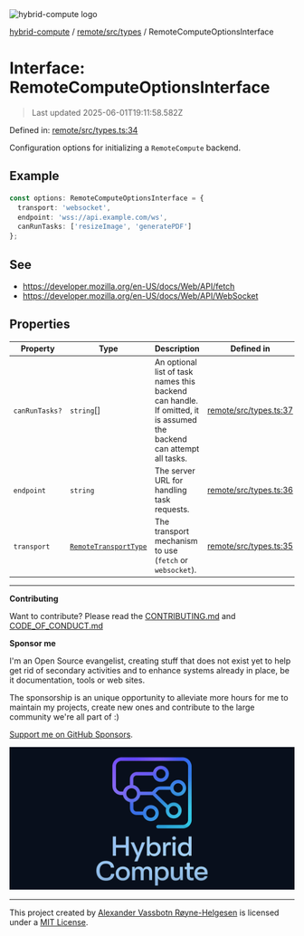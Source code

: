 <div><img alt="hybrid-compute logo" src="https://raw.githubusercontent.com/phun-ky/hybrid-compute/main/public/logo-hybrid-compute-horizontal-colored-package.svg?raw=true" style="max-height:32px;"/></div>

[hybrid-compute](../../../../README.md) / [remote/src/types](../README.md) /
RemoteComputeOptionsInterface

# Interface: RemoteComputeOptionsInterface

> Last updated 2025-06-01T19:11:58.582Z

Defined in:
[remote/src/types.ts:34](https://github.com/phun-ky/hybrid-compute/blob/main/packages/remote/src/types.ts#L34)

Configuration options for initializing a `RemoteCompute` backend.

## Example

```ts
const options: RemoteComputeOptionsInterface = {
  transport: 'websocket',
  endpoint: 'wss://api.example.com/ws',
  canRunTasks: ['resizeImage', 'generatePDF']
};
```

## See

- https://developer.mozilla.org/en-US/docs/Web/API/fetch
- https://developer.mozilla.org/en-US/docs/Web/API/WebSocket

## Properties

| Property                                | Type                                                            | Description                                                                                                          | Defined in                                                                                                     |
| --------------------------------------- | --------------------------------------------------------------- | -------------------------------------------------------------------------------------------------------------------- | -------------------------------------------------------------------------------------------------------------- |
| <a id="canruntasks"></a> `canRunTasks?` | `string`\[]                                                     | An optional list of task names this backend can handle. If omitted, it is assumed the backend can attempt all tasks. | [remote/src/types.ts:37](https://github.com/phun-ky/hybrid-compute/blob/main/packages/remote/src/types.ts#L37) |
| <a id="endpoint"></a> `endpoint`        | `string`                                                        | The server URL for handling task requests.                                                                           | [remote/src/types.ts:36](https://github.com/phun-ky/hybrid-compute/blob/main/packages/remote/src/types.ts#L36) |
| <a id="transport"></a> `transport`      | [`RemoteTransportType`](../type-aliases/RemoteTransportType.md) | The transport mechanism to use (`fetch` or `websocket`).                                                             | [remote/src/types.ts:35](https://github.com/phun-ky/hybrid-compute/blob/main/packages/remote/src/types.ts#L35) |

---

**Contributing**

Want to contribute? Please read the
[CONTRIBUTING.md](https://github.com/phun-ky/hybrid-compute/blob/main/CONTRIBUTING.md)
and
[CODE_OF_CONDUCT.md](https://github.com/phun-ky/hybrid-compute/blob/main/CODE_OF_CONDUCT.md)

**Sponsor me**

I'm an Open Source evangelist, creating stuff that does not exist yet to help
get rid of secondary activities and to enhance systems already in place, be it
documentation, tools or web sites.

The sponsorship is an unique opportunity to alleviate more hours for me to
maintain my projects, create new ones and contribute to the large community
we're all part of :)

[Support me on GitHub Sponsors](https://github.com/sponsors/phun-ky).

![@hybrid-compute banner with logo and text](https://github.com/phun-ky/hybrid-compute/blob/main/public/logo-banner.png?raw=true)

---

This project created by [Alexander Vassbotn Røyne-Helgesen](http://phun-ky.net)
is licensed under a [MIT License](https://choosealicense.com/licenses/mit/).
